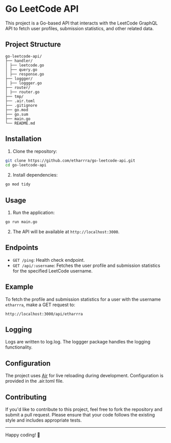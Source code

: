 # Go LeetCode API

This project is a Go-based API that interacts with the LeetCode GraphQL API to fetch user profiles, submission statistics, and other related data.

## Project Structure

```
go-leetcode-api/
├── handler/
│ ├── leetcode.go
│ ├── query.go
│ ├── response.go
├── loggger/
│ ├── loggger.go
├── router/
│ ├── router.go
├── tmp/
├── .air.toml
├── .gitignore
├── go.mod
├── go.sum
├── main.go
└── README.md
```

## Installation

1. Clone the repository:

```sh
git clone https://github.com/etharrra/go-leetcode-api.git
cd go-leetcode-api
```

2. Install dependencies:

```sh
go mod tidy
```

## Usage

1. Run the application:

```sh
go run main.go
```

2. The API will be available at `http://localhost:3000`.

## Endpoints

-   `GET /ping`: Health check endpoint.
-   `GET /api/:username`: Fetches the user profile and submission statistics for the specified LeetCode username.

## Example

To fetch the profile and submission statistics for a user with the username `etharrra`, make a GET request to:

```
http://localhost:3000/api/etharrra
```

## Logging

Logs are written to log.log. The loggger package handles the logging functionality.

## Configuration

The project uses [Air](https://github.com/cosmtrek/air) for live reloading during development. Configuration is provided in the .air.toml file.

## Contributing

If you'd like to contribute to this project, feel free to fork the repository and submit a pull request. Please ensure that your code follows the existing style and includes appropriate tests.

---

Happy coding! 🚀
